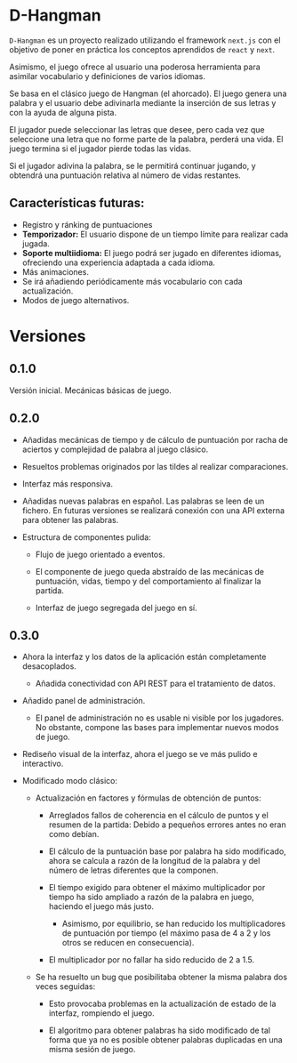 # D-Hangman

`D-Hangman` es un proyecto realizado utilizando el framework `next.js` con el objetivo de poner en práctica los conceptos aprendidos de `react` y `next`.

Asimismo, el juego ofrece al usuario una poderosa herramienta para asimilar vocabulario y definiciones de varios idiomas. 

Se basa en el clásico juego de Hangman (el ahorcado). El juego genera una palabra y el usuario debe adivinarla mediante la inserción de sus letras y con la ayuda de alguna pista.

El jugador puede seleccionar las letras que desee, pero cada vez que seleccione una letra que no forme parte de la palabra, perderá una vida. El juego termina si el jugador pierde todas las vidas.

Si el jugador adivina la palabra, se le permitirá continuar jugando, y obtendrá una puntuación relativa al número de vidas restantes.

## Características futuras:

- Registro y ránking de puntuaciones
- **Temporizador:** El usuario dispone de un tiempo límite para realizar cada jugada.
- **Soporte multiidioma:** El juego podrá ser jugado en diferentes idiomas, ofreciendo una experiencia adaptada a cada idioma.
- Más animaciones.
- Se irá añadiendo periódicamente más vocabulario con cada actualización.
- Modos de juego alternativos.


# Versiones

## 0.1.0

Versión inicial. Mecánicas básicas de juego.

## 0.2.0

- Añadidas mecánicas de tiempo y de cálculo de puntuación por racha de aciertos y complejidad de palabra al juego clásico.

- Resueltos problemas originados por las tildes al realizar comparaciones.

- Interfaz más responsiva.

- Añadidas nuevas palabras en español. Las palabras se leen de un fichero. En futuras versiones se realizará conexión con una API externa para obtener las palabras.

- Estructura de componentes pulida: 
  
  - Flujo de juego orientado a eventos.
  
  - El componente de juego queda abstraído de las mecánicas de puntuación, vidas, tiempo y del comportamiento al finalizar la partida.
  
  - Interfaz de juego segregada del juego en sí.

## 0.3.0

- Ahora la interfaz y los datos de la aplicación están completamente desacoplados.

  - Añadida conectividad con API REST para el tratamiento de datos.

- Añadido panel de administración.

  - El panel de administración no es usable ni visible por los jugadores. No obstante, compone las bases para implementar nuevos modos de juego.

- Rediseño visual de la interfaz, ahora el juego se ve más pulido e interactivo.

- Modificado modo clásico:

  - Actualización en factores y fórmulas de obtención de puntos:
    
    - Arreglados fallos de coherencia en el cálculo de puntos y el resumen de la partida: Debido a pequeños errores antes no eran como debían.

    - El cálculo de la puntuación base por palabra ha sido modificado, ahora se calcula a razón de la longitud de la palabra y del número de letras diferentes que la componen.

    - El tiempo exigido para obtener el máximo multiplicador por tiempo ha sido ampliado a razón de la palabra en juego, haciendo el juego más justo.
    
      - Asimismo, por equilibrio, se han reducido los multiplicadores de puntuación por tiempo (el máximo pasa de 4 a 2 y los otros se reducen en consecuencia).

    - El multiplicador por no fallar ha sido reducido de 2 a 1.5.

  - Se ha resuelto un bug que posibilitaba obtener la misma palabra dos veces seguidas:

    - Esto provocaba problemas en la actualización de estado de la interfaz, rompiendo el juego.
    
    - El algoritmo para obtener palabras ha sido modificado de tal forma que ya no es posible obtener palabras duplicadas en una misma sesión de juego.

